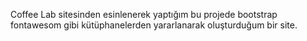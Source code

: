 Coffee Lab sitesinden esinlenerek yaptığım bu projede bootstrap fontawesom gibi kütüphanelerden yararlanarak oluşturduğum bir site. 
